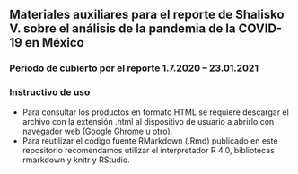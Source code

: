 ## Materiales auxiliares para el reporte de Shalisko V. sobre el análisis de la pandemia de la COVID-19 en México
### Periodo de cubierto por el reporte 1.7.2020 – 23.01.2021
### Instructivo de uso
* Para consultar los productos en formato HTML se requiere descargar el archivo con la extensión .html al dispositivo de usuario a abrirlo con navegador web (Google Ghrome u otro).
* Para reutilizar el código fuente RMarkdown (.Rmd) publicado en este repositorio recomendamos utilizar el interpretador R 4.0, bibliotecas rmarkdown y knitr y RStudio.
